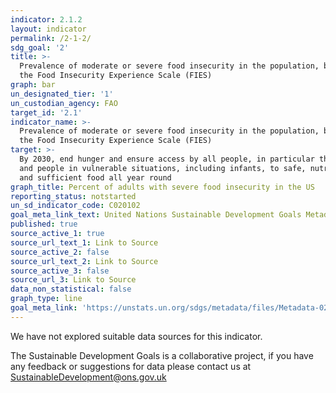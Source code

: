 ```yaml
---
indicator: 2.1.2
layout: indicator
permalink: /2-1-2/
sdg_goal: '2'
title: >-
  Prevalence of moderate or severe food insecurity in the population, based on
  the Food Insecurity Experience Scale (FIES)
graph: bar
un_designated_tier: '1'
un_custodian_agency: FAO
target_id: '2.1'
indicator_name: >-
  Prevalence of moderate or severe food insecurity in the population, based on
  the Food Insecurity Experience Scale (FIES)
target: >-
  By 2030, end hunger and ensure access by all people, in particular the poor
  and people in vulnerable situations, including infants, to safe, nutritious
  and sufficient food all year round
graph_title: Percent of adults with severe food insecurity in the US
reporting_status: notstarted
un_sd_indicator_code: C020102
goal_meta_link_text: United Nations Sustainable Development Goals Metadata (pdf 232kB)
published: true
source_active_1: true
source_url_text_1: Link to Source
source_active_2: false
source_url_text_2: Link to Source
source_active_3: false
source_url_3: Link to Source
data_non_statistical: false
graph_type: line
goal_meta_link: 'https://unstats.un.org/sdgs/metadata/files/Metadata-02-01-02.pdf'
---
```



We have not explored suitable data sources for this indicator. 

The Sustainable Development Goals is a collaborative project, if you have any feedback or suggestions for data please contact us at <SustainableDevelopment@ons.gov.uk>

